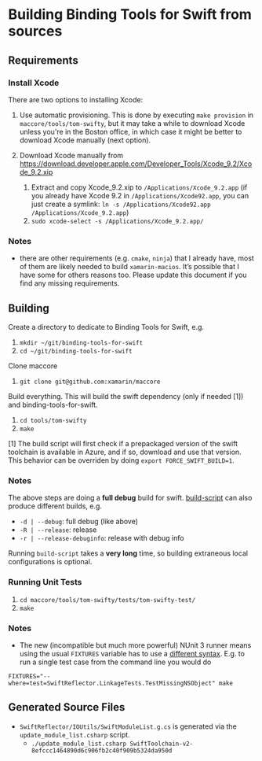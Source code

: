 # Building Binding Tools for Swift from sources

## Requirements

### Install Xcode

There are two options to installing Xcode:

1. Use automatic provisioning. This is done by executing `make provision` in `maccore/tools/tom-swifty`, but it may take a while to download Xcode unless you're in the Boston office, in which case it might be better to download Xcode manually (next option).

2. Download Xcode manually from https://download.developer.apple.com/Developer_Tools/Xcode_9.2/Xcode_9.2.xip

	1. Extract and copy Xcode_9.2.xip to `/Applications/Xcode_9.2.app` (if you already have Xcode 9.2 in `/Applications/Xcode92.app`, you can just create a symlink: `ln -s /Applications/Xcode92.app /Applications/Xcode_9.2.app`)
	2. `sudo xcode-select -s /Applications/Xcode_9.2.app/`

### Notes

* there are other requirements (e.g. `cmake`, `ninja`) that I already have, most of them are likely needed to build `xamarin-macios`. It’s possible that I have some for others reasons too. Please update this document if you find any missing requirements.


## Building

Create a directory to dedicate to Binding Tools for Swift, e.g.

1. `mkdir ~/git/binding-tools-for-swift`
2. `cd ~/git/binding-tools-for-swift`

Clone maccore

1. `git clone git@github.com:xamarin/maccore`

Build everything. This will build the swift dependency (only if needed [1]) and binding-tools-for-swift.

1. `cd tools/tom-swifty`
2. `make`

[1] The build script will first check if a prepackaged version of the swift
toolchain is available in Azure, and if so, download and use that version.
This behavior can be overriden by doing `export FORCE_SWIFT_BUILD=1`.

### Notes

The above steps are doing a **full debug** build for swift. [build-script](https://github.com/xamarin/swift/blob/swift-4.0-branch-tomswifty/utils/build-script) can also produce different builds, e.g.

* `-d | --debug`: full debug (like above)
* `-R | --release`: release
* `-r | --release-debuginfo`: release with debug info

Running `build-script` takes a **very long** time, so building extraneous local configurations is optional.

### Running Unit Tests

1. `cd maccore/tools/tom-swifty/tests/tom-swifty-test/`
2. `make`

### Notes

* The new (incompatible but much more powerful) NUnit 3 runner means using the usual `FIXTURES` variable has to use a [different syntax](https://github.com/nunit/docs/wiki/Test-Selection-Language). E.g. to run a single test case from the command line you would do

```
FIXTURES="--where=test=SwiftReflector.LinkageTests.TestMissingNSObject" make
```


## Generated Source Files
- `SwiftReflector/IOUtils/SwiftModuleList.g.cs` is generated via the `update_module_list.csharp` script. 
	- `./update_module_list.csharp SwiftToolchain-v2-8efccc1464890d6c906fb2c40f909b5324da950d`